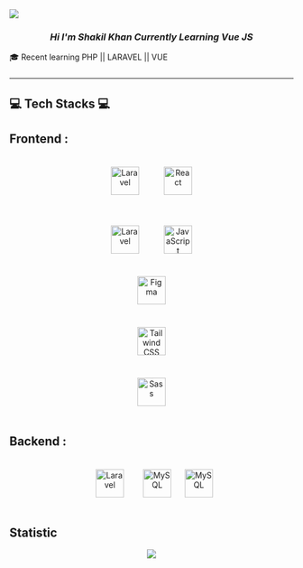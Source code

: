 <div align="center style="width:70px ; height :30px">
<img src="https://github.com/user-attachments/assets/5288ff42-7ecf-4e19-a28c-2d0de829e729" align="center" />
</div>

### _<div align="center">Hi I'm Shakil Khan <be>           Currently Learning Vue JS          </div>_


<p align="left">
🎓 Recent  learning PHP || LARAVEL || VUE  

###
<hr>
<h2 align="left">💻 Tech Stacks 💻</h2>

<h2>  Frontend   :   </h2>
<div align="center" >  
<a href="https://laravel.com/" target="_blank"><img style="margin: 20px" src="https://laravel.com/img/logomark.min.svg" alt="Laravel" height="50" /></a>  
 <a href="https://react.dev/" target="_blank">
  <img style="margin: 20px" src="https://upload.wikimedia.org/wikipedia/commons/a/a7/React-icon.svg" alt="React" height="50" />
</a>

<a href="https://vuejs.org/" target="_blank"><img style="margin: 20px" src="https://1.bp.blogspot.com/-9VbbVQftGig/V43fyud5x2I/AAAAAAAAAD0/8zbribQUI9Y7k_o6gYJJWn4Q3ErBuwyJACEw/s1600/logo_vue.png" alt="Laravel" height="50" /></a>
<a href="https://www.javascript.com/" target="_blank"><img style="margin: 20px" src="https://github.com/user-attachments/assets/6803db10-bf25-433d-a91b-8e5ed5ac7699" alt="JavaScript" height="50" /></a>    
<a href="https://www.figma.com/" target="_blank"><img style="margin: 20px" src="https://profilinator.rishav.dev/skills-assets/figma-icon.svg" alt="Figma" height="50" /></a>  
<a href
="https://www.tailwindcss.com/" target="_blank"><img style="margin: 20px" src="https://profilinator.rishav.dev/skills-assets/tailwindcss.svg" alt="Tailwind CSS" height="50" /></a>  
<a href="https://sass-lang.com/" target="_blank"><img style="margin: 20px"
 src="https://profilinator.rishav.dev/skills-assets/sass-original.svg" alt="Sass" height="50" /></a>  
</div>
<h2>Backend : </h2>
<div align="center"> 
<a href="https://laravel.com/" target="_blank"><img style="margin: 20px" src="https://laravel.com/img/logomark.min.svg" alt="Laravel" height="50" /></a>  
<a href="https://www.mysql.com/" target="_blank"><img style="margin: 10px" src="https://github.com/user-attachments/assets/96e07d28-6d16-4ebf-8312-65a601d88660" alt="MySQL" height="50" /></a>  
<a href="https://www.php.net/" target="_blank"><img style="margin: 10px" src="https://www.php.net/images/logos/php-logo-white.svg" alt="MySQL" height="50" /></a>  
</div>

## Statistic

<div align="center">
  <img src="https://github-readme-stats.vercel.app/api/top-langs/?username=shakilkhandev&layout=compact&hide_border=true&theme=transparent" align="center" />
  
 
</div>  
